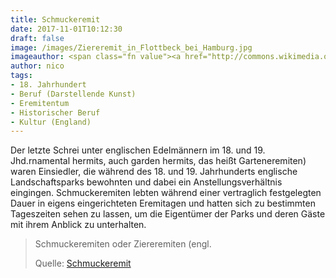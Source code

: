 ```yaml
---
title: Schmuckeremit
date: 2017-11-01T10:12:30
draft: false
image: /images/Ziereremit_in_Flottbeck_bei_Hamburg.jpg
imageauthor: <span class="fn value"><a href="http://commons.wikimedia.org/w/index.php?title=Creator:Johann_Baptist_Theobald_Schmitt&amp;action=edit&amp;redlink=1" class="new" title="Creator:Johann Baptist Theobald Schmitt (page does not exist)">Creator:Johann Baptist Theobald Schmitt</a></span>
author: nico
tags:
- 18. Jahrhundert
- Beruf (Darstellende Kunst)
- Eremitentum
- Historischer Beruf
- Kultur (England)
---
```


Der letzte Schrei unter englischen Edelmännern im 18. und 19. Jhd.rnamental hermits, auch garden hermits, das heißt Garteneremiten) waren Einsiedler, die während des 18. und 19. Jahrhunderts englische Landschaftsparks bewohnten und dabei ein Anstellungsverhältnis eingingen. Schmuckeremiten lebten während einer vertraglich festgelegten Dauer in eigens eingerichteten Eremitagen und hatten sich zu bestimmten Tageszeiten sehen zu lassen, um die Eigentümer der Parks und deren Gäste mit ihrem Anblick zu unterhalten.

> Schmuckeremiten oder Ziereremiten (engl.
>
> Quelle: [Schmuckeremit](https://de.wikipedia.org/wiki/Schmuckeremit)
